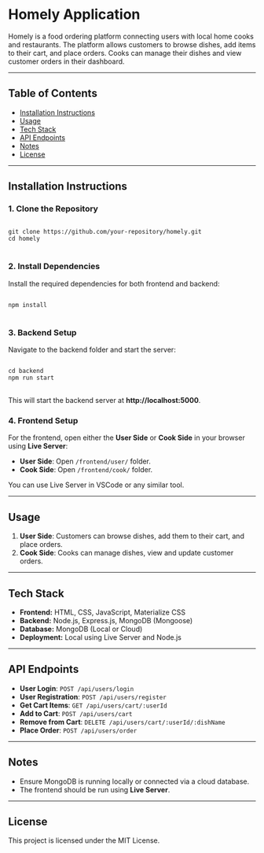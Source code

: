 <h1>Homely Application</h1>

<p>Homely is a food ordering platform connecting users with local home cooks and restaurants. The platform allows customers to browse dishes, add items to their cart, and place orders. Cooks can manage their dishes and view customer orders in their dashboard.</p>

<hr />

<h2>Table of Contents</h2>
<ul>
  <li><a href="#installation-instructions">Installation Instructions</a></li>
  <li><a href="#usage">Usage</a></li>
  <li><a href="#tech-stack">Tech Stack</a></li>
  <li><a href="#api-endpoints">API Endpoints</a></li>
  <li><a href="#notes">Notes</a></li>
  <li><a href="#license">License</a></li>
</ul>

<hr />

<h2 id="installation-instructions">Installation Instructions</h2>

<h3>1. Clone the Repository</h3>

<pre>
<code>
git clone https://github.com/your-repository/homely.git
cd homely
</code>
</pre>

<h3>2. Install Dependencies</h3>

<p>Install the required dependencies for both frontend and backend:</p>

<pre>
<code>
npm install
</code>
</pre>

<h3>3. Backend Setup</h3>

<p>Navigate to the backend folder and start the server:</p>

<pre>
<code>
cd backend
npm run start
</code>
</pre>

<p>This will start the backend server at <strong>http://localhost:5000</strong>.</p>

<h3>4. Frontend Setup</h3>

<p>For the frontend, open either the <strong>User Side</strong> or <strong>Cook Side</strong> in your browser using <strong>Live Server</strong>:</p>

<ul>
  <li><strong>User Side</strong>: Open <code>/frontend/user/</code> folder.</li>
  <li><strong>Cook Side</strong>: Open <code>/frontend/cook/</code> folder.</li>
</ul>

<p>You can use Live Server in VSCode or any similar tool.</p>

<hr />

<h2 id="usage">Usage</h2>

<ol>
  <li><strong>User Side</strong>: Customers can browse dishes, add them to their cart, and place orders.</li>
  <li><strong>Cook Side</strong>: Cooks can manage dishes, view and update customer orders.</li>
</ol>

<hr />

<h2 id="tech-stack">Tech Stack</h2>

<ul>
  <li><strong>Frontend:</strong> HTML, CSS, JavaScript, Materialize CSS</li>
  <li><strong>Backend:</strong> Node.js, Express.js, MongoDB (Mongoose)</li>
  <li><strong>Database:</strong> MongoDB (Local or Cloud)</li>
  <li><strong>Deployment:</strong> Local using Live Server and Node.js</li>
</ul>

<hr />

<h2 id="api-endpoints">API Endpoints</h2>

<ul>
  <li><strong>User Login</strong>: <code>POST /api/users/login</code></li>
  <li><strong>User Registration</strong>: <code>POST /api/users/register</code></li>
  <li><strong>Get Cart Items</strong>: <code>GET /api/users/cart/:userId</code></li>
  <li><strong>Add to Cart</strong>: <code>POST /api/users/cart</code></li>
  <li><strong>Remove from Cart</strong>: <code>DELETE /api/users/cart/:userId/:dishName</code></li>
  <li><strong>Place Order</strong>: <code>POST /api/users/order</code></li>
</ul>

<hr />

<h2 id="notes">Notes</h2>

<ul>
  <li>Ensure MongoDB is running locally or connected via a cloud database.</li>
  <li>The frontend should be run using <strong>Live Server</strong>.</li>
</ul>

<hr />

<h2 id="license">License</h2>

<p>This project is licensed under the MIT License.</p>

